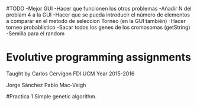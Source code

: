 #TODO
-Mejor GUI
-Hacer que funcionen los otros problemas
-Añadir N del problam 4 a la GUI
-Hacer que se pueda introducir el número de elementos a comparar en el metodo de seleccion Torneo (en la GUI también)
-Hacer torneo probablistico
-Sacar todos los genes de los cromosomas (getString)
-Semilla para el random




# Evolutive programming assignments
Taught by Carlos Cervigon
FDI UCM
Year 2015-2016

Jorge Sánchez
Pablo Mac-Veigh

#Practica 1
Simple genetic algorithm.
